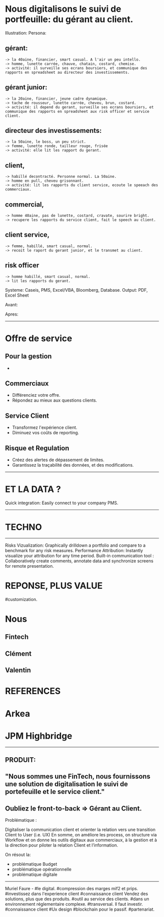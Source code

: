 # Nous digitalisons le suivi de portfeuille: du gérant au client.

Illustration: 
Persona: 
## gérant:
	-> la 40aine, financier, smart casual. A l'air un peu intello. 
	-> homme, lunette carrée, chauve, chatain, costard, chemise. 
	-> activité: il surveille ses ecrans boursiers, et communique des rapports en spreadsheet au directeur des investissements.
## gérant junior: 
	-> la 20aine, financier, jeune cadre dynamique.
	-> tache de rousseur, lunette carrée, cheveu, brun, costard. 
	-> activité: il depend du gerant, surveille ses ecrans boursiers, et communique des rapports en spreadsheet aux risk officer et service client.
## directeur des investissements: 
	-> la 50aine, le boss, un peu strict. 
	-> femme, lunette ronde, tailleur rouge, frisée
	-> activité: elle lit les rapport du gerant. 
## client, 
	-> habillé decontracté. Personne normal. La 50aine.
	-> homme en pull, cheveu grisonnant. 
	-> activité: lit les rapports du client service, ecoute le speeach des commerciaux. 
## commercial, 
	-> homme 40aine, pas de lunette, costard, cravate, sourire bright. 
	-> recupere les rapports du service client, fait le speech au client.
## client service, 
	-> femme, habillé, smart casual, normal.
	-> recoit le raport du gerant junior, et le transmet au client. 
## risk officer 
	-> homme habillé, smart casual, normal.
	-> lit les rapports du gerant. 

Systeme: Caseis, PMS, Excel/VBA, Bloomberg, Database.
Output: PDF, Excel Sheet

Avant:


Apres:

---

# Offre de service

## Pour la gestion
* 

## Commerciaux
* Différenciez votre offre.
* Répondez au mieux aux questions clients.

## Service Client
* Transformez l'expérience client.
* Diminuez vos coûts de reporting.

## Risque et Regulation
* Créez des alertes de dépassement de limites.
* Garantissez la traçabilité des données, et des modifications.

---
# ET LA DATA ?
Quick integration: Easily connect to your company PMS.

---
# TECHNO


---

Risks Vizualization: Graphically drilldown a portfolio and compare to a benchmark for any risk measures.
Performance Attribution: Instantly visualize your attribution for any time period.
Built-in communication tool : Collaboratively create comments, annotate data and synchronize screens for remote presentation.


# REPONSE, PLUS VALUE
#customization.


# Nous
## Fintech
## Clément
## Valentin

# REFERENCES
# Arkea
# JPM Highbridge

---------------------------
PRODUIT:
----------------------------
"Nous sommes une FinTech, nous fournissons une solution de digitalisation le suivi de portefeuille et le service client."
------------------
Oubliez le front-to-back => Gérant au Client.
------
Problématique : 

Digitaliser la communication client et orienter la relation vers une transition Client to User (i.e. UX)
En somme, on améliore les process, on structure via Workflow et on donne les outils digitaux aux commerciaux, à la gestion et à la direction pour piloter la relation Client et l’information.

On résout la:
* problématique Budget
* problématique opérationnelle
* problématique digitale

----------------------

Muriel Faure - 
#le digital.
#compression des marges mif2 et prips.
#investissez dans l'experience client
#connaissance client
Vendez des solutions, plus que des produits.
#outil au service des clients.
#dans un environnement réglementaire complexe. 
#transversal.
Il faut investir.
#connaissance client
#Ux design
#blockchain pour le passif.
#partenariat. 
